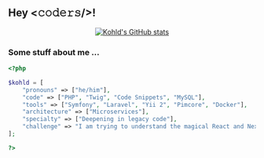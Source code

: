 ## Hey <𝚌𝚘𝚍𝚎𝚛𝚜/>!

<p align="center">
  <a href="https://github.com/kohld/">
    <img src="https://github-readme-stats.vercel.app/api?username=kohld&rank_icon=github&show_icons=true&theme=github_dark" alt="Kohld's GitHub stats">
  </a>
</p>

### Some stuff about me ...

```php
<?php

$kohld = [
    "pronouns" => ["he/him"],
    "code" => ["PHP", "Twig", "Code Snippets", "MySQL"],
    "tools" => ["Symfony", "Laravel", "Yii 2", "Pimcore", "Docker"],
    "architecture" => ["Microservices"],
    "specialty" => ["Deepening in legacy code"],
    "challenge" => "I am trying to understand the magical React and Next.js"
];

?>
```
